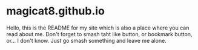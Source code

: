 # magicat8.github.io

Hello, this is the README for my site which is also a place where you can read about me.
Don't forget to smash taht like button, or bookmark button, or... I don't know. Just go
smash something and leave me alone.